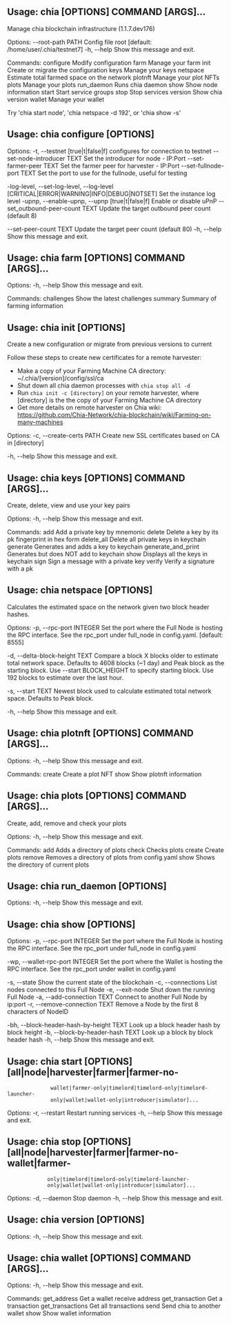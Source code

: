 ## Usage: chia [OPTIONS] COMMAND [ARGS]...

  Manage chia blockchain infrastructure (1.1.7.dev176)

Options:
  --root-path PATH  Config file root  [default: /home/user/.chia/testnet7]
  -h, --help        Show this message and exit.

Commands:
  configure   Modify configuration
  farm        Manage your farm
  init        Create or migrate the configuration
  keys        Manage your keys
  netspace    Estimate total farmed space on the network
  plotnft     Manage your plot NFTs
  plots       Manage your plots
  run_daemon  Runs chia daemon
  show        Show node information
  start       Start service groups
  stop        Stop services
  version     Show chia version
  wallet      Manage your wallet

  Try 'chia start node', 'chia netspace -d 192', or 'chia show -s'


## Usage: chia configure [OPTIONS]

Options:
  -t, --testnet [true|t|false|f]  configures for connection to testnet
  --set-node-introducer TEXT      Set the introducer for node - IP:Port
  --set-farmer-peer TEXT          Set the farmer peer for harvester - IP:Port
  --set-fullnode-port TEXT        Set the port to use for the fullnode, useful
                                  for testing

  -log-level, --set-log-level, --log-level [CRITICAL|ERROR|WARNING|INFO|DEBUG|NOTSET]
                                  Set the instance log level
  -upnp, --enable-upnp, --upnp [true|t|false|f]
                                  Enable or disable uPnP
  --set_outbound-peer-count TEXT  Update the target outbound peer count
                                  (default 8)

  --set-peer-count TEXT           Update the target peer count (default 80)
  -h, --help                      Show this message and exit.

## Usage: chia farm [OPTIONS] COMMAND [ARGS]...

Options:
  -h, --help  Show this message and exit.

Commands:
  challenges  Show the latest challenges
  summary     Summary of farming information

## Usage: chia init [OPTIONS]

  Create a new configuration or migrate from previous versions to current

  Follow these steps to create new certificates for a remote harvester:
  - Make a copy of your Farming Machine CA directory: ~/.chia/[version]/config/ssl/ca
  - Shut down all chia daemon processes with `chia stop all -d`
  - Run `chia init -c [directory]` on your remote harvester,
    where [directory] is the the copy of your Farming Machine CA directory
  - Get more details on remote harvester on Chia wiki:
    https://github.com/Chia-Network/chia-blockchain/wiki/Farming-on-many-machines

Options:
  -c, --create-certs PATH  Create new SSL certificates based on CA in
                           [directory]

  -h, --help               Show this message and exit.

## Usage: chia keys [OPTIONS] COMMAND [ARGS]...

  Create, delete, view and use your key pairs

Options:
  -h, --help  Show this message and exit.

Commands:
  add                 Add a private key by mnemonic
  delete              Delete a key by its pk fingerprint in hex form
  delete_all          Delete all private keys in keychain
  generate            Generates and adds a key to keychain
  generate_and_print  Generates but does NOT add to keychain
  show                Displays all the keys in keychain
  sign                Sign a message with a private key
  verify              Verify a signature with a pk

## Usage: chia netspace [OPTIONS]

  Calculates the estimated space on the network given two block header
  hashes.

Options:
  -p, --rpc-port INTEGER         Set the port where the Full Node is hosting
                                 the RPC interface. See the rpc_port under
                                 full_node in config.yaml. [default: 8555]

  -d, --delta-block-height TEXT  Compare a block X blocks older to estimate
                                 total network space. Defaults to 4608 blocks
                                 (~1 day) and Peak block as the starting
                                 block. Use --start BLOCK_HEIGHT to specify
                                 starting block. Use 192 blocks to estimate
                                 over the last hour.

  -s, --start TEXT               Newest block used to calculate estimated
                                 total network space. Defaults to Peak block.

  -h, --help                     Show this message and exit.


## Usage: chia plotnft [OPTIONS] COMMAND [ARGS]...

Options:
  -h, --help  Show this message and exit.

Commands:
  create  Create a plot NFT
  show    Show plotnft information

## Usage: chia plots [OPTIONS] COMMAND [ARGS]...

  Create, add, remove and check your plots

Options:
  -h, --help  Show this message and exit.

Commands:
  add     Adds a directory of plots
  check   Checks plots
  create  Create plots
  remove  Removes a directory of plots from config.yaml
  show    Shows the directory of current plots

## Usage: chia run_daemon [OPTIONS]

Options:
  -h, --help  Show this message and exit.

## Usage: chia show [OPTIONS]

Options:
  -p, --rpc-port INTEGER          Set the port where the Full Node is hosting
                                  the RPC interface. See the rpc_port under
                                  full_node in config.yaml

  -wp, --wallet-rpc-port INTEGER  Set the port where the Wallet is hosting the
                                  RPC interface. See the rpc_port under wallet
                                  in config.yaml

  -s, --state                     Show the current state of the blockchain
  -c, --connections               List nodes connected to this Full Node
  -e, --exit-node                 Shut down the running Full Node
  -a, --add-connection TEXT       Connect to another Full Node by ip:port
  -r, --remove-connection TEXT    Remove a Node by the first 8 characters of
                                  NodeID

  -bh, --block-header-hash-by-height TEXT
                                  Look up a block header hash by block height
  -b, --block-by-header-hash TEXT
                                  Look up a block by block header hash
  -h, --help                      Show this message and exit.

## Usage: chia start [OPTIONS] [all|node|harvester|farmer|farmer-no-
                  wallet|farmer-only|timelord|timelord-only|timelord-launcher-
                  only|wallet|wallet-only|introducer|simulator]...

Options:
  -r, --restart  Restart running services
  -h, --help     Show this message and exit.

## Usage: chia stop [OPTIONS] [all|node|harvester|farmer|farmer-no-wallet|farmer-
                 only|timelord|timelord-only|timelord-launcher-
                 only|wallet|wallet-only|introducer|simulator]...

Options:
  -d, --daemon  Stop daemon
  -h, --help    Show this message and exit.

## Usage: chia version [OPTIONS]

Options:
  -h, --help  Show this message and exit.

## Usage: chia wallet [OPTIONS] COMMAND [ARGS]...

Options:
  -h, --help  Show this message and exit.

Commands:
  get_address       Get a wallet receive address
  get_transaction   Get a transaction
  get_transactions  Get all transactions
  send              Send chia to another wallet
  show              Show wallet information

